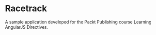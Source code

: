 # Racetrack
A sample application developed for the Packt Publishing course Learning AngularJS Directives.

